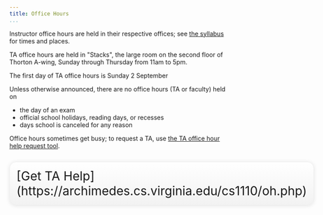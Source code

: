 ```yaml
---
title: Office Hours
...
```


Instructor office hours are held in their respective offices; see [the syllabus](syllabus.html) for times and places.

TA office hours are held in "Stacks", the large room on the second floor of Thorton A-wing,
Sunday through Thursday from 11am to 5pm.

The first day of TA office hours is Sunday 2 September

Unless otherwise announced, there are no office hours (TA or faculty) held on 

-   the day of an exam
-   official school holidays, reading days, or recesses
-   days school is canceled for any reason

Office hours sometimes get busy; to request a TA, use [the TA office hour help request tool](https://archimedes.cs.virginia.edu/cs1110/oh.php).

<div style="display:table; font-size:200%; margin: 1em auto; padding:1ex; box-shadow: 0 1px 10px rgba(0,0,0,.1); border: thin solid #eee; border-radius:1ex; background-image: linear-gradient(to bottom, #ffffff, #f2f2f2);">[Get TA Help](https://archimedes.cs.virginia.edu/cs1110/oh.php)</div>

